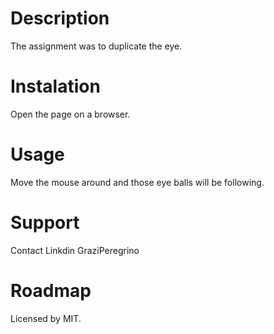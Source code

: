 # Description
The assignment was to duplicate the eye.

# Instalation
Open the page on a browser.

# Usage
Move the mouse around and those eye balls will be following.

# Support
Contact Linkdin GraziPeregrino

# Roadmap
Licensed by MIT.
